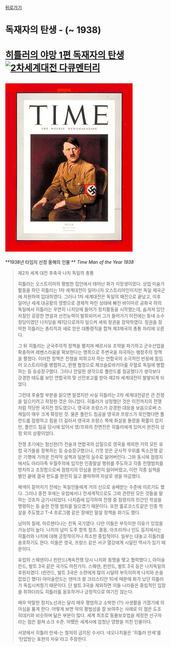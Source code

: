 [뒤로가기](https://github.com/GeekInTheClass/WorldWar-II)

# 독재자의 탄생 - (~ 1938)

# [히틀러의 야망 1편 독재자의 탄생![2차세계대전 다큐멘터리](https://www.youtube.com//yt/img/logo_1x.png)](https://www.youtube.com/watch?v=SuDWatyl0KY&list=PLN1COv79fpSAQJCZQMusbVy2KAcxXNSfc)

## ![Adolf Hitler](./images/AdolfHitler.jpg)

**1938년 타임지 선정 올해의 인물 **
*Time Man of the Year 1938*

> 제2차 세계 대전 추축국 나치 독일의 총통
>
> 히틀러는 오스트리아의 평범한 집안에서 태어난 화가 지망생이었다. 상업 미술가 활동을 하던 히틀러는 1차 세계대전이 일어나자 오스트리아인이지만 독일 제국군에 자원하여 입대하였다. 그러나 1차 세계대전은 독일의 패전으로 끝났고, 이후 일어난 세계 대공황의 영향으로 경제적 파탄 상태에 빠진 바이마르 공화국 하의 독일에서 히틀러는 우연히 나치당에 들어가 정치활동을 시작했는데, 숨겨져 있던 자질인 굉장한 연설과 선전능력이 발휘되어서 그가 들어가기 이전에는 동네 소수정당이였던 나치당을 제1당으로까지 일으켜 세워 정권을 장악하였다. 정권을 장악한 히틀러는 총리직과 새로 얻은 대통령직을 합쳐 제3제국의 총통 자리에 오른다.
>
> 그 뒤 히틀러는 군국주의적 정책을 펼치며 베르사유 조약을 파기하고 군수산업을 확충하며 레벤스라움을 확보한다는 명목으로 주변국을 자극하는 팽창주의 정책을 펼쳤다. 이러한 정책은 전쟁을 피하고자 하는 연합국의 소극적인 반응에 힘입어 오스트리아를 병합하고, 뮌헨 협정으로 체코슬로바키아를 무혈로 독일에 병합하는 등 승승장구했다. 그러나 안일한 생각으로 폴란드를 침공했다가 생각보다 강경한 태도를 보인 연합국의 맞 선전포고를 받아 제2차 세계대전이 발발되게 되었다.
>
> 그런데 후술할 부분을 읽으면 알겠지만 사실 히틀러는 2차 세계대전같은 큰 전쟁을 일으키려고 작정한 것은 아니었다. 히틀러가 상정했던 것은 이전까지의 전쟁처럼 적당한 국지전 정도였으나, 영국과 프랑스가 강경한 대응을 보음으로써 스케일이 매우 크게 확장된 것. 물론 폴란드 침공을 영국과 프랑스가 묵인했다면 폴란드를 점령하고 힘을 더 길러서 영국과 프랑스 쪽에 화살을 돌렸을 확률이 컸지만, 폴란드 침공 당시에 있어서 영/프와의 전면전은 히틀러에게 있어서 완전히 상정 외의 상황이었다.
>
> 전쟁 초기에는 참신한(?) 전술과 연합국의 삽질으로 영국을 제외한 거의 모든 유럽 국가들을 정복하는 등 승승장구했으나, 기껏 얻은 군사적 우위를 독소전쟁 같은 기행에 가까운 전략적 실책과 일본의 실수로 잃어버린다. 그와 동시에 점령지에서도 아리아족 우월주의에 입각한 인종말살 행위를 주도하고 각종 전쟁범죄를 방치하고 조장함으로써 점령지의 민심을 완전히 잃어버렸고, 이런 각종 실책을 벌인 끝에 결국 판도를 완전히 잃고 몰락하여 자살로 생을 마감했다.
>
> 패색이 짙어지기 전에는 독일인들에게 거의 신으로 숭배받는 수준에 이르기도 했다. 그러나 종전 후에는 유럽에서나 전세계적으로도 그와 관련된 모든 것들을 말하는 것조차 금기시되었다. 나치즘에 입각하여 전쟁 중 점령지의 민간인 학살을 명령하는 등 숱한 전쟁 범죄를 일으켰기 때문이다. 또한 홀로코스트같은 인종 학살을 주도했고 T-4 프로그램 같은 장애인 말살 정책을 펴기도 했다.
>
> 남미의 칠레, 아르헨티나는 친독 국가였다. 다만 이들은 부득이한 이유가 있었을 가능성이 높다. 나치의 남미 도주 항목 참조. 중동, 아프리카나 인도 등지에서는 히틀러와 나치에 대해 긍정적이거나 최소한 중립적이다. 일부는 대놓고 히틀러를 옹호하기도 한다. 이들은 영국, 프랑스 같은 서구 열강에게 시달린 역사가 있기 때문이다.
>
> 유럽의 스웨덴이나 핀란드(계속전쟁 당시 나치와 동맹을 맺고 협력했다.), 아이슬란드, 발트 3국 같은 국가도 마찬가지. 스웨덴, 핀란드, 발트 3국 등은 나치독일의 후원자였다. (핀란드, 발트 3국은 소련에게 많이 시달려 부득이하게 나치와 손을 잡았긴 했다) 아이슬란드는 덴마크 왕 크리스티안 10세 때문에 화가 났던 히틀러가 독립시켜줬기 때문이다. 단 발트 3국을 제외하면 이들 나라들은 중립적인 입장을 취하더라도 히틀러를 옹호하거나 긍정적으로 여기진 않는다.
>
> 매우 악랄한 정치노선과는 달리 매우 평범하고 소박한 (?!) 사생활을 가졌기에 의아심을 품게 한다. 어떻게 보면 악의 평범성을 잘 보여주는 사례로 이 점은 도조 히데키와 비슷하며 닮은 부분이 많다. 세계 최초로 동물보호법을 제정한 선구자라는 점은 컬쳐 쇼크 수준. 어쨌든 세계사에 엄청난 영향을 끼친 인물이다.
>
> 서양에서 히틀러 만세-는 철저히 금지된 수사다. 네오나치들은 '히틀러 만세'를 '탄압받는 표현의 자유'라고 주장한다.